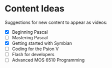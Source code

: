 # Content Ideas

Suggestions for new content to appear as videos:

- [x] Beginning Pascal
- [ ] Mastering Pascal
- [x] Getting started with Symbian
- [ ] Coding for the Psion V
- [ ] Flash for developers
- [ ] Advanced MOS 6510 Programming

